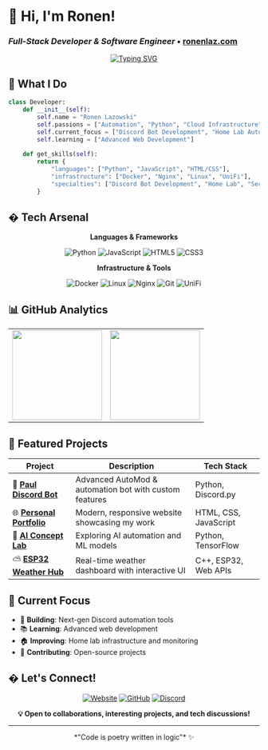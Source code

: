 # 👋 Hi, I'm Ronen! 
### *Full-Stack Developer & Software Engineer* • [ronenlaz.com](https://www.ronenlaz.com)

<div align="center">
  
[![Typing SVG](https://readme-typing-svg.herokuapp.com?font=Fira+Code&pause=1000&color=3B82F6&center=true&vCenter=true&width=435&lines=Full-Stack+Developer;Home+Lab+Enthusiast;Python+%26+Automation+Expert)](https://git.io/typing-svg) 

</div>

## 🚀 What I Do

```python
class Developer:
    def __init__(self):
        self.name = "Ronen Lazowski"
        self.passions = ["Automation", "Python", "Cloud Infrastructure"]
        self.current_focus = ["Discord Bot Development", "Home Lab Automation"]
        self.learning = ["Advanced Web Development"]
    
    def get_skills(self):
        return {
            "languages": ["Python", "JavaScript", "HTML/CSS"],
            "infrastructure": ["Docker", "Nginx", "Linux", "UniFi"],
            "specialties": ["Discord Bot Development", "Home Lab", "Security"]
        }
```

## �️ Tech Arsenal

<div align="center">

**Languages & Frameworks**
  
![Python](https://img.shields.io/badge/Python-3776AB?style=for-the-badge&logo=python&logoColor=white)
![JavaScript](https://img.shields.io/badge/JavaScript-F7DF1E?style=for-the-badge&logo=javascript&logoColor=black)
![HTML5](https://img.shields.io/badge/HTML5-E34F26?style=for-the-badge&logo=html5&logoColor=white)
![CSS3](https://img.shields.io/badge/CSS3-1572B6?style=for-the-badge&logo=css3&logoColor=white)

**Infrastructure & Tools**

![Docker](https://img.shields.io/badge/Docker-2496ED?style=for-the-badge&logo=docker&logoColor=white)
![Linux](https://img.shields.io/badge/Linux-FCC624?style=for-the-badge&logo=linux&logoColor=black)
![Nginx](https://img.shields.io/badge/Nginx-009639?style=for-the-badge&logo=nginx&logoColor=white)
![Git](https://img.shields.io/badge/Git-F05032?style=for-the-badge&logo=git&logoColor=white)
![UniFi](https://img.shields.io/badge/UniFi-0559C9?style=for-the-badge&logo=ubiquiti&logoColor=white)

</div>

## 📊 GitHub Analytics

<div align="center">

<table>
<tr>
<td><img height="180em" src="https://github-readme-stats.vercel.app/api/top-langs/?username=ronenlazowski&layout=compact&theme=tokyonight&hide_border=true"/></td>
<td><img height="180em" src="https://lanyard.cnrad.dev/api/445899149997768735"/></td>
</tr>
</table>

</div>

## 🎯 Featured Projects

<div align="center">

| Project | Description | Tech Stack |
|---------|-------------|------------|
| 🤖 **[Paul Discord Bot](https://github.com/ronenlazowski/paul)** | Advanced AutoMod & automation bot with custom features | Python, Discord.py |
| 🌐 **[Personal Portfolio](https://github.com/ronenlazowski/website)** | Modern, responsive website showcasing my work | HTML, CSS, JavaScript |
| 🧠 **[AI Concept Lab](https://github.com/ronenlazowski/ai-concept)** | Exploring AI automation and ML models | Python, TensorFlow |
| ⛅ **[ESP32 Weather Hub](https://github.com/ronenlazowski/weatherdash)** | Real-time weather dashboard with interactive UI | C++, ESP32, Web APIs |

</div>

## 🌟 Current Focus

- 🔧 **Building**: Next-gen Discord automation tools
- 📚 **Learning**: Advanced web development
- 🏠 **Improving**: Home lab infrastructure and monitoring
- 🤝 **Contributing**: Open-source projects
## � Let's Connect!

<div align="center">

[![Website](https://img.shields.io/badge/🌐_Portfolio-ronenlaz.com-3B82F6?style=for-the-badge)](https://www.ronenlaz.com)
[![GitHub](https://img.shields.io/badge/GitHub-ronenlazowski-181717?style=for-the-badge&logo=github)](https://github.com/ronenlazowski)
[![Discord](https://img.shields.io/badge/Discord-Chat_with_me-5865F2?style=for-the-badge&logo=discord&logoColor=white)](https://discord.com/users/1357038796532875406)

**💡 Open to collaborations, interesting projects, and tech discussions!**

</div>

---

<div align="center">  
  *"Code is poetry written in logic"* ✨
</div>

